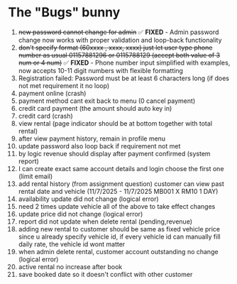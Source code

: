 # The "Bugs" bunny

1) ~~new password cannot change for admin~~ ✅ **FIXED** - Admin password change now works with proper validation and loop-back functionality
2) ~~don't specify format (60xxxx , xxxx, xxxx) just let user type phone number as usual 01157881296 or 0115788129 (accept both value of 3 num or 4 num)~~ ✅ **FIXED** - Phone number input simplified with examples, now accepts 10-11 digit numbers with flexible formatting
3) Registration failed: Password must be at least 6 characters long (if does not met requirement it no loop)
4) payment online (crash)
5) payment method cant exit back to menu (0 cancel payment)
6) credit card payment (the amount should auto key in)
7) credit card (crash)
8) view rental (page indicator should be at bottom together with total rental)
9) after view payment history, remain in profile menu
10) update password also loop back if requirement not met
11) by logic revenue should display after payment confirmed (system report)
12) I can create exact same account details and login choose the first one (limit email)
13) add rental history (from assignment question) customer can view past rental date and vehicle (11/7/2025 - 11/7/2025 MB001 X RM10 1 DAY)
14) availability update did not change (logical error)
15) need 2 times update vehicle all of the above to take effect changes 
16) update price did not change (logical error)
17) report did not update when delete rental (pending,revenue)
18) adding new rental to customer should be same as fixed vehicle price since u already specify vehicle id, if every vehicle id can manually fill daily rate, the vehicle id wont matter
19) when admin delete rental, customer account outstanding no change (logical error)
20) active rental no increase after book
21) save booked date so it doesn't conflict with other customer